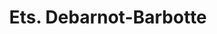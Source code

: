 ---
title: "Ets. Debarnot-Barbotte"
url: /paray-le-monial/ets-debarnot-barbotte/
shop: électronique
---